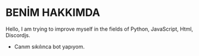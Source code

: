 # BENİM HAKKIMDA 

Hello, I am trying to improve myself in the fields of Python, JavaScript, Html, Discordjs.

- Canım sıkılınca bot yapıyom.
